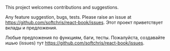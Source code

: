 This project welcomes contributions and suggestions.

Any feature suggestion, bugs, tests. Please raise an issue at https://github.com/softchris/react-book/issues.
Этот проект приветствует вклады и предложения.

Любые предложения по функциям, баги, тесты. Пожалуйста, создавайте ишью (issues) тут https://github.com/softchris/react-book/issues.